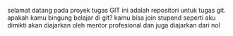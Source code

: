 selamat datang pada proyek tugas GIT
ini adalah repositori untuk tugas git. apakah kamu bingung belajar di git? kamu bisa join stupend seperti aku dimikti akan diajarkan oleh mentor profesional dan juga diajarkan dari nol
